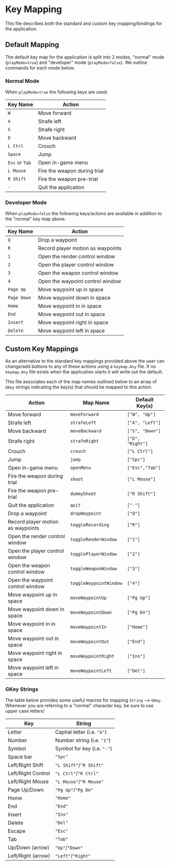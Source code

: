 # Key Mapping
This file describes both the standard and custom key mapping/bindings for the application.

## Default Mapping
The default key map for the application is split into 2 modes, "normal" mode (`playMode=true`) and "developer" mode (`playMode=false`). We outline commands for each mode below.

### Normal Mode
When `playMode=true` the following keys are used:

|Key Name       |Action                         |
|---------------|-------------------------------|
|`W`            |Move forward                   |   
|`A`            |Strafe left                    |   
|`S`            |Strafe right                   |   
|`D`            |Move backward                  |   
|`L Ctrl`       |Crouch                         |
|`Space`        |Jump                           |
|`Esc` or `Tab` |Open in-game menu              |
|`L Mouse`      |Fire the weapon during trial   |
|`R Shift`      |Fire the weapon pre-trial      |
|`-`            |Quit the application           |

### Developer Mode
When `playMode=false` the following keys/actions are available in addition to the "normal" key map above.

| Key Name  |Action                             |
|-----------|-----------------------------------|
|`Q`        |Drop a waypoint                    |
|`R`        |Record player motion as waypoints  |
|`1`        |Open the render control window     |
|`2`        |Open the player control window     |
|`3`        |Open the weapon control window     |
|`4`        |Open the waypoint control window   |
|`Page Up`  |Move waypoint up in space          |
|`Page Down`|Move waypoint down in space        |
|`Home`     |Move waypoint in in space          |
|`End`      |Move waypoint out in space         |
|`Insert`   |Move waypoint right in space       |
|`Delete`   |Move waypoint left in space        |

## Custom Key Mappings
As an alternative to the standard key mappings provided above the user can change/add buttons to any of these actions using a `keymap.Any` file. If no `keymap.Any` file exists when the application starts it will write out the default.

This file associates each of the map names outlined below to an array of `GKey` strings indicating the key(s) that should be mapped to this action.


|Action                             |Map Name               |Default Key(s)     |
|-----------------------------------|-----------------------|-------------------|
|Move forward                       |`moveForward`          |`["W", "Up"]`      |
|Strafe left                        |`strafeLeft`           |`["A", "Left"]`    |
|Move backward                      |`moveBackward`         |`["S", "Down"]`    |
|Strafe right                       |`strafeRight`          |`["D", "Right"]`   |
|Crouch                             |`crouch`               |`["L Ctrl"]`       |
|Jump                               |`jump`                 |`["Spc"]`          |
|Open in-game menu                  |`openMenu`             |`["Esc","Tab"]`    |
|Fire the weapon during trial       |`shoot`                |`["L Mouse"]`      |
|Fire the weapon pre-trial          |`dummyShoot`           |`["R Shift"]`      |
|Quit the application               |`quit`                 |`["-"]`            |
|Drop a waypoint                    |`dropWaypoint`         |`["Q"]`            |
|Record player motion as waypoints  |`toggleRecording`      |`["R"]`            |
|Open the render control window     |`toggleRenderWindow`   |`["1"]`            |
|Open the player control window     |`togglePlayerWindow`   |`["2"]`            |
|Open the weapon control window     |`toggleWeaponWindow`   |`["3"]`            |
|Open the waypoint control window   |`toggleWaypointWindow` |`["4"]`            |
|Move waypoint up in space          |`moveWaypointUp`       |`["Pg Up"]`        |
|Move waypoint down in space        |`moveWaypointDown`     |`["Pg Dn"]`        |
|Move waypoint in in space          |`moveWaypointIn`       |`["Home"]`         |
|Move waypoint out in space         |`moveWaypointOut`      |`["End"]`          |
|Move waypoint right in space       |`moveWaypointRight`    |`["Ins"]`          |
|Move waypoint left in space        |`moveWaypointLeft`     |`["Del"]`          |

### GKey Strings
The table below provides some useful macros for mapping `String` --> `GKey`. Whenever you are referring to a "normal" character key, be sure to use upper case letters!

|Key                |String                         |
|-------------------|-------------------------------|
|Letter             |Captial letter (i.e. `"A"`)    |
|Number             |Number string (i.e. `"1"`)     |
|Symbol             |Symbol for key (i.e. `"-"`)    |
|Space bar          |`"Spc"`                        |
|Left/Right Shift   |`"L Shift"`/`"R Shift"`        |
|Left/Right Control |`"L Ctrl"`/`"R Ctrl"`          |
|Left/Right Mouse   |`"L Mouse"`/`"R Mouse"`        |
|Page Up/Down       |`"Pg Up"`/`"Pg Dn"`            |
|Home               |`"Home"`                       |
|End                |`"End"`                        |
|Insert             |`"Ins"`                        |
|Delete             |`"Del"`                        |
|Escape             |`"Esc"`                        |
|Tab                |`"Tab"`                        |
|Up/Down (arrow)    |`"Up"`/`"Down"`                |
|Left/Right (arrow) |`"Left"`/`"Right"`             |

